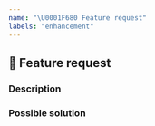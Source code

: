 ```yaml
---
name: "\U0001F680 Feature request"
labels: "enhancement"
---
```


## 🚀 Feature request

<!-- 📖  https://github.com/caviajs/.github/blob/master/CONTRIBUTING.md -->

### Description

<!-- ✍️  A clear and concise description of the problem or missing capability... -->

### Possible solution

<!-- ✍️  A clear and concise description of the possible solution... -->
